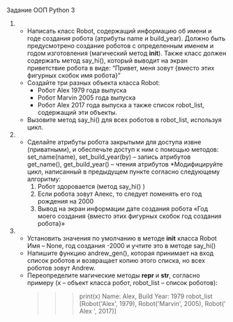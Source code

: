 Задание
ООП Python 3
1.  * Написать класс Robot, содержащий информацию об имени и годе создания робота (атрибуты name и build_year). Должно быть предусмотрено создание роботов с определенным именем и  годом изготовления (магический метод __init__). Также класс должен содержать метод say_hi(), который выводит на экран приветствие робота в виде:
“Привет, меня зовут {вместо этих фигурных скобок имя робота}”
    * Создайте три разных объекта класса Robot:
       -	Робот Alex 1979 года выпуска
       -	Робот Marvin 2005 года выпуска
       -	Робот Alex 2017 года выпуска
  	а также список robot_list, содержащий эти объекты.
    * Вызовите метод say_hi() для всех роботов в robot_list, используя цикл.
2.  * Сделайте атрибуты робота закрытыми для доступа извне (приватными), и обеспечьте доступ к ним с помощью методов:      set_name(name), set_build_year(by) – запись атрибутов
get_name(), get_build_year() – чтения атрибутов
   *Модифицируйте цикл, написанный в предыдущем пункте согласно следующему алгоритму:
      1.	Робот здоровается (метод say_hi() )
      2.	Если робота зовут Алекс, то следует поменять его год рождения на 2000
      3.	Вывод на экран информации дате создания робота
  «Год моего создания {вместо этих фигурных скобок год создания робота}»
3. * Установить значения по умолчанию в методе __init__ класса Robot
Имя – None, год создания -2000 и учтите это в методе say_hi()
   * Напишите функцию andrew_gen(), которая принимает на вход список роботов и возвращает копию этого списка, но всех роботов зовут Andrew. 
   * Переопределите магические методы __repr__ и __str__, согласно примеру (x – объект класса робот, robot_list – список роботов):
 	   >>> print(x)
         Name: Alex, Build Year: 1979
      >>> robot_list
         [Robot('Alex', 1979), Robot('Marvin', 2005), Robot(' Alex ', 2017)]

